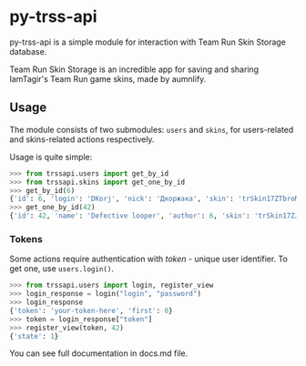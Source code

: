 # py-trss-api

py-trss-api is a simple module for interaction with Team Run Skin Storage database.

Team Run Skin Storage is an incredible app for saving and sharing IamTagir's Team Run game skins, made by aumnlify.

## Usage

The module consists of two submodules: `users` and `skins`, for users-related and skins-related actions respectively. 

Usage is quite simple:

```python
>>> from trssapi.users import get_by_id
>>> from trssapi.skins import get_one_by_id
>>> get_by_id(6)
{'id': 6, 'login': 'DKorj', 'nick': 'Дкоржака', 'skin': 'trSkin17ZTbroMgEEV/aeQiND6BwP9/0sHSbtGxVHNsHxpNTFZGRtZGkKhcA11wwQU/AZ2k1LmUZjhr8OfAmptw/qgzuvZMIbwMOtXwT+dRJpXyNeQ7xjcaGIOu/c558CwfpTOUKzKSU/nZ0OdyWQ3/6JrBkOxMfuSIBIk23MLUU79nDJ27VwBRC70C40IvlkmJpJ5UO0HK1qoAHUhLsZB/qnLwgcx9LsCGxmtAF0+BpFjVxjrDmQNSNGAerEkIU8Oe7BvObD/3WjkzH6JcgbwaSYnpW+iYNeRCg6liij25ANhIpX1zQ/IdbrT1zpVDlNIiBcbwysZW/xgUwxpin/zz4BdnpOC5ijxSfMd5Wv5ky2+nGLoYKNjaGSngjEpQMUW7+n2VrkPQNOSwdoYGT4EuVM5y5rCl+hKqrkec033OUm18gkau89bnQNcf', 'primaryColor': '000cba', 'secondaryColor': '000000', 'moderator': 1, 'muted': 0, 'until': None}
>>> get_one_by_id(42)
{'id': 42, 'name': 'Defective looper', 'author': 6, 'skin': 'trSkin17ZJRCoAgEAWvtKal0pdZ3v9IsaVFEGJpKZbv482CwqACrKuHH3KDoJhSbGoQ/Zgxo5jUW5+yzQtSaK5NKTYhQAzm5uHXv0aUbRYQXE1GlmLjgxGzVcCJQWJ6uiw32SIa46ZItZYwBY2r64aqZQQ6J2rVkhrucPkWN7B6p5a2klneAt8LHyuv5w/1wQw=', 'primaryColor': '757575', 'secondaryColor': '292929', 'likes': 1, 'views': 9}
```
### Tokens 

Some actions require authentication with *token* - unique user identifier. To get one, use `users.login()`.
```py
>>> from trssapi.users import login, register_view
>>> login_response = login("login", "password")
>>> login_response
{'token': 'your-token-here', 'first': 0}
>>> token = login_response["token"]
>>> register_view(token, 42)
{'state': 1}
```

You can see full documentation in docs.md file.